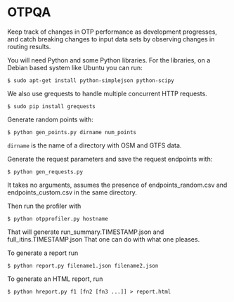 OTPQA
=====

Keep track of changes in OTP performance as development progresses, and catch breaking changes to input data sets by observing changes in routing results.

You will need Python and some Python libraries. For the libraries, on a Debian based system like Ubuntu you can run:

`$ sudo apt-get install python-simplejson python-scipy`

We also use grequests to handle multiple concurrent HTTP requests.

`$ sudo pip install grequests`

Generate random points with: 

    $ python gen_points.py dirname num_points

`dirname` is the name of a directory with OSM and GTFS data.

Generate the request parameters and save the request endpoints with: 

    $ python gen_requests.py 

It takes no arguments, assumes the presence of endpoints_random.csv and endpoints_custom.csv in the same directory.

Then run the profiler with 

    $ python otpprofiler.py hostname
    
That will generate run_summary.TIMESTAMP.json and full_itins.TIMESTAMP.json
That one can do with what one pleases.

To generate a report run

    $ python report.py filename1.json filename2.json

To generate an HTML report, run

    $ python hreport.py f1 [fn2 [fn3 ...]] > report.html

